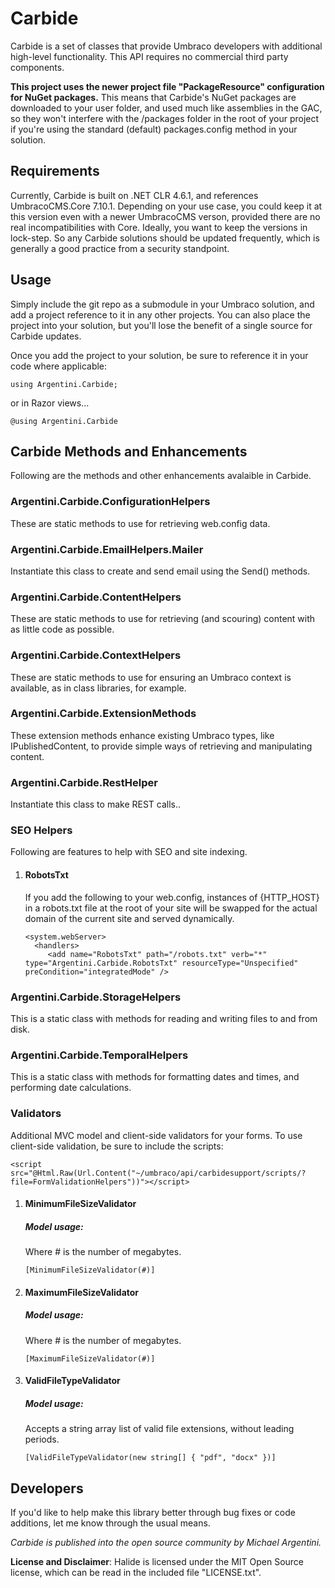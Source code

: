 # Carbide

Carbide is a set of classes that provide Umbraco developers with additional high-level functionality. This API requires no commercial third party components.

**This project uses the newer project file "PackageResource" configuration for NuGet packages.** This means that Carbide's NuGet packages are downloaded to your user folder, and used much like assemblies in the GAC, so they won't interfere with the /packages folder in the root of your project if you're using the standard (default) packages.config method in your solution.

## Requirements
Currently, Carbide is built on .NET CLR 4.6.1, and references UmbracoCMS.Core 7.10.1. Depending on your use case, you could keep it at this version even with a newer UmbracoCMS verson, provided there are no real incompatibilities with Core. Ideally, you want to keep the versions in lock-step. So any Carbide solutions should be updated frequently, which is generally a good practice from a security standpoint.

## Usage
Simply include the git repo as a submodule in your Umbraco solution, and add a project reference to it in any other projects. You can also place the project into your solution, but you'll lose the benefit of a single source for Carbide updates.

Once you add the project to your solution, be sure to reference it in your code where applicable:

<pre><code>using Argentini.Carbide;</code></pre>
or in Razor views...
<pre><code>@using Argentini.Carbide</code></pre>

## Carbide Methods and Enhancements
Following are the methods and other enhancements avalaible in Carbide.

### Argentini.Carbide.ConfigurationHelpers
These are static methods to use for retrieving web.config data.

### Argentini.Carbide.EmailHelpers.Mailer
Instantiate this class to create and send email using the Send() methods.

### Argentini.Carbide.ContentHelpers
These are static methods to use for retrieving (and scouring) content with as little code as possible.

### Argentini.Carbide.ContextHelpers
These are static methods to use for ensuring an Umbraco context is available, as in class libraries, for example.

### Argentini.Carbide.ExtensionMethods
These extension methods enhance existing Umbraco types, like IPublishedContent, to provide simple ways of retrieving and manipulating content.

### Argentini.Carbide.RestHelper
Instantiate this class to make REST calls..

### SEO Helpers
Following are features to help with SEO and site indexing.

1. #### RobotsTxt
   If you add the following to your web.config, instances of {HTTP_HOST} in a robots.txt file at the root of your site will be swapped for the actual domain of the current site and served dynamically.
   
   ```
   <system.webServer>
     <handlers>
        <add name="RobotsTxt" path="/robots.txt" verb="*" type="Argentini.Carbide.RobotsTxt" resourceType="Unspecified" preCondition="integratedMode" />
   ```

### Argentini.Carbide.StorageHelpers
This is a static class with methods for reading and writing files to and from disk.

### Argentini.Carbide.TemporalHelpers
This is a static class with methods for formatting dates and times, and performing date calculations.

### Validators
Additional MVC model and client-side validators for your forms. To use client-side validation, be sure to include the scripts:

```
<script src="@Html.Raw(Url.Content("~/umbraco/api/carbidesupport/scripts/?file=FormValidationHelpers"))"></script>
```
1. #### MinimumFileSizeValidator
   ##### Model usage:
   Where # is the number of megabytes.
   
   ```
   [MinimumFileSizeValidator(#)]
   ```

2. #### MaximumFileSizeValidator
   ##### Model usage:
   Where # is the number of megabytes.
   
   ```
   [MaximumFileSizeValidator(#)]
   ```

3. #### ValidFileTypeValidator
   ##### Model usage:
   Accepts a string array list of valid file extensions, without leading periods.
   
   ```
   [ValidFileTypeValidator(new string[] { "pdf", "docx" })]
   ```

## Developers
If you'd like to help make this library better through bug fixes or code additions, let me know through the usual means.

_Carbide is published into the open source community by Michael Argentini._

__License and Disclaimer__: Halide is licensed under the MIT Open Source license, which can be read in the included file "LICENSE.txt".
